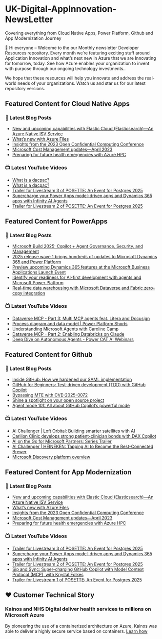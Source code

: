 # UK-Digital-AppInnovation-NewsLetter

Covering everything from Cloud Native Apps, Power Platform, Github and App Modernization Journey

👋 Hi everyone – Welcome to the our Monthly newsletter Developer Resources repository. Every month we’re featuring exciting stuff around Application Innovation and what’s next new in Azure that we are Innovating for tomorrow, today. See how Azure enables your organization to invent with purpose through our ongoing technology investments..


We hope that these resources will help you innovate and address the real-world needs of your organizations. Watch us and star us for our latest repository versions.

## Featured Content for Cloud Native Apps


### 📝 Latest Blog Posts

    
<!-- BLOGCNA:START -->
- [New and upcoming capabilities with Elastic Cloud (Elasticsearch)—An Azure Native ISV Service](https://azure.microsoft.com/blog/new-and-upcoming-capabilities-with-elastic-cloud-elasticsearch-an-azure-native-isv-service/)
- [What’s new with Azure Files](https://azure.microsoft.com/blog/what-s-new-with-azure-files/)
- [Insights from the 2023 Open Confidential Computing Conference](https://azure.microsoft.com/blog/insights-from-the-2023-open-confidential-computing-conference/)
- [Microsoft Cost Management updates—April 2023](https://azure.microsoft.com/blog/microsoft-cost-management-updates-april-2023/)
- [Preparing for future health emergencies with Azure HPC ](https://azure.microsoft.com/blog/preparing-for-future-health-emergencies-with-azure-hpc/)
<!-- BLOGCNA:END -->

### 📺 Latest YouTube Videos

 
<!-- YOUTUBECNA:START -->
- [What is a dacpac?](https://www.youtube.com/watch?v=FAACaUIvGt4)
- [What is a dacpac?](https://www.youtube.com/watch?v=ix3Vpf20mM8)
- [Trailer for Livestream 3 of POSETTE: An Event for Postgres 2025](https://www.youtube.com/watch?v=5O6ynz3zfkE)
- [Supercharge your Power Apps model-driven apps and Dynamics 365 apps with Infinity AI Agents](https://www.youtube.com/watch?v=ovEAwIZjQCI)
- [Trailer for Livestream 2 of POSETTE: An Event for Postgres 2025](https://www.youtube.com/watch?v=B5dXcgM6yGk)
<!-- YOUTUBECNA:END -->

##  Featured Content for PowerApps
### 📝 Latest Blog Posts
<!-- BLOGPOWER:START -->
- [Microsoft Build 2025: Copilot + Agent Governance, Security, and Management](https://www.microsoft.com/en-us/power-platform/blog/2025/05/15/microsoft-build-2025-agent-governance-what-to-look-for/)
- [2025 release wave 1 brings hundreds of updates to Microsoft Dynamics 365 and Power Platform](https://www.microsoft.com/en-us/dynamics-365/blog/business-leader/2025/04/30/2025-release-wave-1-brings-hundreds-of-updates-to-microsoft-dynamics-365-and-power-platform/)
- [Preview upcoming Dynamics 365 features at the Microsoft Business Applications Launch Event](https://www.microsoft.com/en-us/dynamics-365/blog/business-leader/2025/04/16/preview-upcoming-dynamics-365-features-at-the-microsoft-business-applications-launch-event/)
- [Identify your readiness for AI-first development with agents and Microsoft Power Platform](https://www.microsoft.com/en-us/power-platform/blog/2025/04/14/identify-your-readiness-for-ai-first-development-with-agents-and-microsoft-power-platform/)
- [Real-time data warehousing with Microsoft Dataverse and Fabric zero-copy integration](https://www.microsoft.com/en-us/power-platform/blog/2025/03/31/dataverse-and-fabric-zero-copy-integration/)
<!-- BLOGPOWER:END -->
 ### 📺 Latest YouTube Videos
    
<!-- YOUTUBEPOWER:START -->
- [Dataverse MCP - Part 3: Multi MCP agents feat. Litera and Docusign](https://www.youtube.com/watch?v=POgjypUbRyQ)
- [Process diagram and data model | Power Platform Shorts](https://www.youtube.com/watch?v=1VZBCPY_BRQ)
- [Understanding Microsoft Agents with Caroline Camp](https://www.youtube.com/watch?v=PZW0D6ib-lA)
- [Dataverse MCP - Part 2: Enabling Databricks on Claude](https://www.youtube.com/watch?v=7eCN8smtcCE)
- [Deep Dive on Autonomous Agents - Power CAT AI Webinars](https://www.youtube.com/watch?v=N68QbVEjiMo)
<!-- YOUTUBEPOWER:END -->

##  Featured Content for Github
### 📝 Latest Blog Posts
<!-- BLOGGITHUB:START -->
- [Inside GitHub: How we hardened our SAML implementation](https://github.blog/security/web-application-security/inside-github-how-we-hardened-our-saml-implementation/)
- [GitHub for Beginners: Test-driven development (TDD) with GitHub Copilot](https://github.blog/ai-and-ml/github-copilot/github-for-beginners-test-driven-development-tdd-with-github-copilot/)
- [Bypassing MTE with CVE-2025-0072](https://github.blog/security/vulnerability-research/bypassing-mte-with-cve-2025-0072/)
- [Shine a spotlight on your open source project](https://github.blog/open-source/shine-a-spotlight-on-your-open-source-project/)
- [Agent mode 101: All about GitHub Copilot’s powerful mode](https://github.blog/ai-and-ml/github-copilot/agent-mode-101-all-about-github-copilots-powerful-mode/)
<!-- BLOGGITHUB:END -->
### 📺 Latest YouTube Videos
<!-- YOUTUBEGITHUB:START -->
- [AI Challenger | Loft Orbital: Building smarter satellites with AI](https://www.youtube.com/watch?v=lGtTnFlI6yA)
- [Carilion Clinic develops strong patient-clinician bonds with DAX Copilot](https://www.youtube.com/watch?v=DaMWXnKUp_U)
- [AI on the Go for Microsoft Partners: Series Trailer](https://www.youtube.com/watch?v=cWIHcbOihY4)
- [AI Challenger | HEINEKEN: Tapping AI to Become the Best-Connected Brewer](https://www.youtube.com/watch?v=Vo647KQyMus)
- [Microsoft Discovery platform overview](https://www.youtube.com/watch?v=R8d5JsJ9R64)
<!-- YOUTUBEGITHUB:END -->
##  Featured Content for App Modernization
### 📝 Latest Blog Posts
<!-- BLOGAPPMOD:START -->
- [New and upcoming capabilities with Elastic Cloud (Elasticsearch)—An Azure Native ISV Service](https://azure.microsoft.com/blog/new-and-upcoming-capabilities-with-elastic-cloud-elasticsearch-an-azure-native-isv-service/)
- [What’s new with Azure Files](https://azure.microsoft.com/blog/what-s-new-with-azure-files/)
- [Insights from the 2023 Open Confidential Computing Conference](https://azure.microsoft.com/blog/insights-from-the-2023-open-confidential-computing-conference/)
- [Microsoft Cost Management updates—April 2023](https://azure.microsoft.com/blog/microsoft-cost-management-updates-april-2023/)
- [Preparing for future health emergencies with Azure HPC ](https://azure.microsoft.com/blog/preparing-for-future-health-emergencies-with-azure-hpc/)
<!-- BLOGAPPMOD:END -->
### 📺 Latest YouTube Videos
<!-- YOUTUBEAPPMOD:START -->
- [Trailer for Livestream 3 of POSETTE: An Event for Postgres 2025](https://www.youtube.com/watch?v=5O6ynz3zfkE)
- [Supercharge your Power Apps model-driven apps and Dynamics 365 apps with Infinity AI Agents](https://www.youtube.com/watch?v=ovEAwIZjQCI)
- [Trailer for Livestream 2 of POSETTE: An Event for Postgres 2025](https://www.youtube.com/watch?v=B5dXcgM6yGk)
- [Sip and Sync: Super-charging GitHub Copilot with Model Context Protocol &lpar;MCP&rpar;, with Krystal Folkes](https://www.youtube.com/watch?v=Jdv-BqPy604)
- [Trailer for Livestream 1 of POSETTE: An Event for Postgres 2025](https://www.youtube.com/watch?v=QftQQlzZ4yM)
<!-- YOUTUBEAPPMOD:END -->


## ♥️ Customer Technical Story 

### Kainos and NHS Digital deliver health services to millions on Microsoft Azure

By pioneering the use of a containerized architecture on Azure, Kainos was able to deliver a highly secure service based on containers. [Learn how](https://customers.microsoft.com/en-us/story/1368348549535774520-kainos-and-nhs-digital-deliver-health-services-to-millions-on-microsoft-azure)

